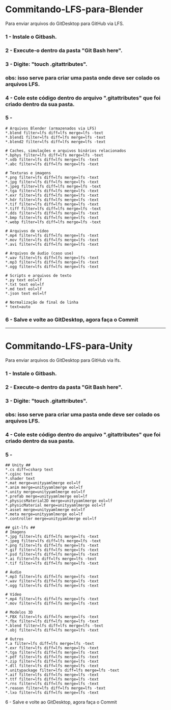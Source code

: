 # Commitando-LFS-para-Blender


Para enviar arquivos do GitDesktop para GitHub via LFS.

### 1 - Instale o Gitbash.
### 2 - Execute-o dentro da pasta "Git Bash here".
### 3 - Digite: "touch .gitattributes".
###	    obs: isso serve para criar uma pasta onde deve ser colado os arquivos LFS.
### 4 - Cole este código dentro do arquivo ".gitattributes" que foi criado dentro da sua pasta. 
### 5 - 


	# Arquivos Blender (armazenados via LFS)
	*.blend filter=lfs diff=lfs merge=lfs -text
	*.blend1 filter=lfs diff=lfs merge=lfs -text
	*.blend2 filter=lfs diff=lfs merge=lfs -text

	# Caches, simulações e arquivos binários relacionados
	*.bphys filter=lfs diff=lfs merge=lfs -text
	*.vdb filter=lfs diff=lfs merge=lfs -text
	*.abc filter=lfs diff=lfs merge=lfs -text

	# Texturas e imagens
	*.png filter=lfs diff=lfs merge=lfs -text
	*.jpg filter=lfs diff=lfs merge=lfs -text
	*.jpeg filter=lfs diff=lfs merge=lfs -text
	*.tga filter=lfs diff=lfs merge=lfs -text
	*.exr filter=lfs diff=lfs merge=lfs -text
	*.hdr filter=lfs diff=lfs merge=lfs -text
	*.tif filter=lfs diff=lfs merge=lfs -text
	*.tiff filter=lfs diff=lfs merge=lfs -text
	*.dds filter=lfs diff=lfs merge=lfs -text
	*.bmp filter=lfs diff=lfs merge=lfs -text
	*.webp filter=lfs diff=lfs merge=lfs -text

	# Arquivos de vídeo
	*.mp4 filter=lfs diff=lfs merge=lfs -text
	*.mov filter=lfs diff=lfs merge=lfs -text
	*.avi filter=lfs diff=lfs merge=lfs -text

	# Arquivos de áudio (caso use)
	*.wav filter=lfs diff=lfs merge=lfs -text
	*.mp3 filter=lfs diff=lfs merge=lfs -text
	*.ogg filter=lfs diff=lfs merge=lfs -text

	# Scripts e arquivos de texto
	*.py text eol=lf
	*.txt text eol=lf
	*.md text eol=lf
	*.json text eol=lf

	# Normalização de final de linha
	* text=auto
	
	
### 6 - Salve e volte ao GitDesktop, agora faça o Commit

---------------------------------------------------------------------------------------------------------------------
# Commitando-LFS-para-Unity

Para enviar arquivos do GitDesktop para GitHub via lfs.

### 1 - Instale o Gitbash.
### 2 - Execute-o dentro da pasta "Git Bash here".
### 3 - Digite: "touch .gitattributes".
###	    obs: isso serve para criar uma pasta onde deve ser colado os arquivos LFS.
### 4 - Cole este código dentro do arquivo ".gitattributes" que foi criado dentro da sua pasta. 
### 5 - 

	## Unity ##
	*.cs diff=csharp text
	*.cginc text
	*.shader text
	*.mat merge=unityyamlmerge eol=lf
	*.anim merge=unityyamlmerge eol=lf
	*.unity merge=unityyamlmerge eol=lf
	*.prefab merge=unityyamlmerge eol=lf
	*.physicsMaterial2D merge=unityyamlmerge eol=lf
	*.physicMaterial merge=unityyamlmerge eol=lf
	*.asset merge=unityyamlmerge eol=lf
	*.meta merge=unityyamlmerge eol=lf
	*.controller merge=unityyamlmerge eol=lf

	## git-lfs ##
	# Imagens
	*.jpg filter=lfs diff=lfs merge=lfs -text
	*.jpeg filter=lfs diff=lfs merge=lfs -text
	*.png filter=lfs diff=lfs merge=lfs -text
	*.gif filter=lfs diff=lfs merge=lfs -text
	*.psd filter=lfs diff=lfs merge=lfs -text
	*.ai filter=lfs diff=lfs merge=lfs -text
	*.tif filter=lfs diff=lfs merge=lfs -text

	# Áudio
	*.mp3 filter=lfs diff=lfs merge=lfs -text
	*.wav filter=lfs diff=lfs merge=lfs -text
	*.ogg filter=lfs diff=lfs merge=lfs -text

	# Vídeo
	*.mp4 filter=lfs diff=lfs merge=lfs -text
	*.mov filter=lfs diff=lfs merge=lfs -text

	# Modelos 3D
	*.FBX filter=lfs diff=lfs merge=lfs -text
	*.fbx filter=lfs diff=lfs merge=lfs -text
	*.blend filter=lfs diff=lfs merge=lfs -text
	*.obj filter=lfs diff=lfs merge=lfs -text

	# Outros
	*.a filter=lfs diff=lfs merge=lfs -text
	*.exr filter=lfs diff=lfs merge=lfs -text
	*.tga filter=lfs diff=lfs merge=lfs -text
	*.pdf filter=lfs diff=lfs merge=lfs -text
	*.zip filter=lfs diff=lfs merge=lfs -text
	*.dll filter=lfs diff=lfs merge=lfs -text
	*.unitypackage filter=lfs diff=lfs merge=lfs -text
	*.aif filter=lfs diff=lfs merge=lfs -text
	*.ttf filter=lfs diff=lfs merge=lfs -text
	*.rns filter=lfs diff=lfs merge=lfs -text
	*.reason filter=lfs diff=lfs merge=lfs -text
	*.lxo filter=lfs diff=lfs merge=lfs -text

	
6 - Salve e volte ao GitDesktop, agora faça o Commit
